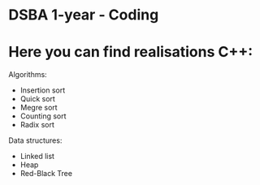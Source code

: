 # DSBA 1-year - Coding
# Here you can find realisations C++:

Algorithms:
  - Insertion sort 
  - Quick sort 
  - Megre sort 
  - Counting sort 
  - Radix sort
  
Data structures:
  - Linked list
  - Heap
  - Red-Black Tree
